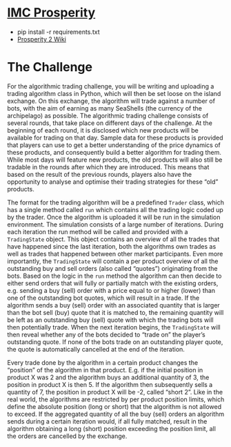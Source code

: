 # [IMC Prosperity](https://prosperity.imc.com/)

- pip install -r requirements.txt
- [Prosperity 2 Wiki](https://imc-prosperity.notion.site/Prosperity-2-Wiki-fe650c0292ae4cdb94714a3f5aa74c85)

# The Challenge

For the algorithmic trading challenge, you will be writing and uploading a trading algorithm class in Python, which will then be set loose on the island exchange. On this exchange, the algorithm will trade against a number of bots, with the aim of earning as many SeaShells (the currency of the archipelago) as possible. The algorithmic trading challenge consists of several rounds, that take place on different days of the challenge. At the beginning of each round, it is disclosed which new products will be available for trading on that day. Sample data for these products is provided that players can use to get a better understanding of the price dynamics of these products, and consequently build a better algorithm for trading them. While most days will feature new products, the old products will also still be tradable in the rounds after which they are introduced. This means that based on the result of the previous rounds, players also have the opportunity to analyse and optimise their trading strategies for these “old” products. 

The format for the trading algorithm will be a predefined `Trader` class, which has a single method called `run` which contains all the trading logic coded up by the trader. Once the algorithm is uploaded it will be run in the simulation environment. The simulation consists of a large number of iterations. During each iteration the run method will be called and provided with a `TradingState` object. This object contains an overview of all the trades that have happened since the last iteration, both the algorithms own trades as well as trades that happened between other market participants. Even more importantly, the `TradingState` will contain a per product overview of all the outstanding buy and sell orders (also called “quotes”) originating from the bots. Based on the logic in the `run` method the algorithm can then decide to either send orders that will fully or partially match with the existing orders, e.g. sending a buy (sell) order with a price equal to or higher (lower) than one of the outstanding bot quotes, which will result in a trade. If the algorithm sends a buy (sell) order with an associated quantity that is larger than the bot sell (buy) quote that it is matched to, the remaining quantity will be left as an outstanding buy (sell) quote with which the trading bots will then potentially trade. When the next iteration begins, the `TradingState` will then reveal whether any of the bots decided to “trade on” the player’s outstanding quote. If none of the bots trade on an outstanding player quote, the quote is automatically cancelled at the end of the iteration.

Every trade done by the algorithm in a certain product changes the “position” of the algorithm in that product. E.g. if the initial position in product X was 2 and the algorithm buys an additional quantity of 3, the position in product X is then 5. If the algorithm then subsequently sells a quantity of 7, the position in product X will be -2, called “short 2”. Like in the real world, the algorithms are restricted by per product position limits, which define the absolute position (long or short) that the algorithm is not allowed to exceed. If the aggregated quantity of all the buy (sell) orders an algorithm sends during a certain iteration would, if all fully matched, result in the algorithm obtaining a long (short) position exceeding the position limit, all the orders are cancelled by the exchange.
